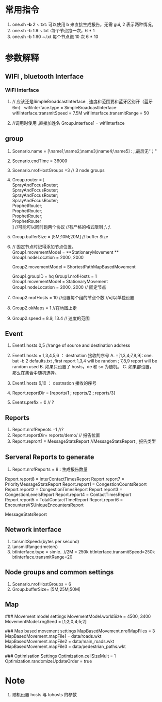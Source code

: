 # 常用指令

1. one.sh **-b** 2 ~.txt: 可以使用 b 来直接生成报告，无需 gui, 2 表示两种情况。
2. one.sh -b 1:6 ~.txt :每个节点跑一次，6 \* 1
3. one.sh -b 1:60 ~.txt 每个节点跑 10 次 6 \* 10

# 参数解释
## WIFI , bluetooth Interface
### WiFi Interface
1. // 应该还是SimpleBroadcastInterface , 速度和范围要和蓝牙区别开（蓝牙6m）
wifiInterface.type = SimpleBroadcastInterface
wifiInterface.transmitSpeed = 7.5M
wifiInterface.transmitRange = 50

2. //调用时使用 ,直接加姓名
Group.interface1 = wifiInterface

## group

1. Scenario.name = [\name1;\name2;\name3;\name4;\name5\] : ;\,最后无“；"
2. Scenario.endTime = 36000
3. Scenario.nrofHostGroups =3
   // 3 node groups
4. Group.router = [\
                 SprayAndFocusRouter;\
                 SprayAndFocusRouter;\
                 SprayAndFocusRouter;\
                 SprayAndFocusRouter;\
                 ProphetRouter;\
                 ProphetRouter;\
                 ProphetRouter;\
                 ProphetRouter\
                ]
   //可能可以同时跑两个协议
   //有严格的格式限制  ;\ ;\
5. Group.bufferSize = [5M;10M;20M]
   // buffer Size

6. // 固定节点时记得添加节点位置。
   Group1.movementModel = **StationaryMovement **
   Group1.nodeLocation = 2000, 2000 

   Group2.movementModel = ShortestPathMapBasedMovement

   Group1.groupID = hq
   Group1.nrofHosts = 1
   Group1.movementModel = StationaryMovement
   Group1.nodeLocation = 2000, 2000
   // 固定节点

7. Group2.nrofHosts = 10
   //设置每个组的节点个数
   //可以单独设置
8. Group2.okMaps = 1
   //在地图上走
9. Group2.speed = 8.9, 13.4
   // 速度的范围

## Event

1. Event1.hosts 0,5
   //range of source and destination address
2. Event1.hosts = 1,3,4,5,6 ： destnation 接收的序号
   A. =[1,3,4;7,8,9]: one. bat -b 2 defaults.txt ,first report 1,3,4 will be random ; 7,8,9 report will be random used
   B. 如果只设置了 hosts，de 和 so 为随机。
   C. 如果都设置，那么在集合中随机选择。

3. Event1.hosts 6,10 ： destnation 接收的序号
4. Report.reportDir = [reports/1 ; reports/2 ; reports/3]
5. Events.prefix = 0
   // ?

## Reports

1. Report.nrofRepeots =1
   //?
2. Report.reportDir= reports/demo/
   // 报告位置
3. Report.reprort1 = MessageStatsReport
   //MessageStatsReport , 报告类型

## Serveral Reports to generate

1. Report.nrofReports = 8 : 生成报告数量

Report.report8 = InterContactTimesReport
Report.report7 = PriorityMessageStatsReport
Report.report1 = CongestionCountsReport
Report.report2 = CongestionTimesReport
Report.report3 = CongestionLevelsReport
Report.report4 = ContactTimesReport
Report.report5 = TotalContactTimeReport
Report.report6 = EncountersVSUniqueEncountersReport

MessageStatsReport

## Network interface

1. tansmitSpeed:(bytes per second)
2. tansmitRange:(meters)
3. btInterface.type = simle..
   //2M = 250k
   btInterface.transmitSpeed=250k
   btInterface.transmitRange=20

## Node groups and common settings

1. Scenario.nrofHostGroups = 6
2. Group.bufferSize= [5M;25M;50M]

## Map

### Movement model settings
MovementModel.worldSize = 4500, 3400
MovementModel.rngSeed = [1;2;0;4;5;2]

### Map based movement settings
MapBasedMovement.nrofMapFiles = 3
MapBasedMovement.mapFile1 = data/roads.wkt
MapBasedMovement.mapFile2 = data/main_roads.wkt
MapBasedMovement.mapFile3 = data/pedestrian_paths.wkt

### Optimisation Settings
Optimization.cellSizeMult = 1
Optimization.randomizeUpdateOrder = true

# Note

1. 随机设置 hosts 与 tohosts 的参数
